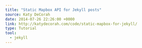 ```yaml
---
title: "Static Mapbox API for Jekyll posts"
source: Katy DeCorah
date: 2014-07-26 22:26:00 +0000
link: http://katydecorah.com/code/static-mapbox-for-jekyll/
type: Tutorial
tool:
  - jekyll
---
```







